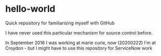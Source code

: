 # hello-world
Quick repository for familiarising myself with GitHub

I have never used this particular mechanism for source control before.

In September 2016 I was working at marie curie, now (20200222) I'm at Croydon - but I might have to use this repository for ServiceNow work
